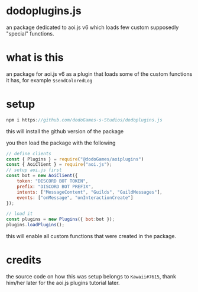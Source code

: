 # dodoplugins.js
an package dedicated to aoi.js v6 which loads few custom supposedly "special" functions.

# what is this
an package for aoi.js v6 as a plugin that loads some of the custom functions it has, for example `$sendColoredLog`

# setup
```js
npm i https://github.com/dodoGames-s-Studios/dodoplugins.js
```
this will install the github version of the package

you then load the package with the following
```js
// define clients
const { Plugins } = require("@dodoGames/aoiplugins")
const { AoiClient } = require("aoi.js");
// setup aoi.js first
const bot = new AoiClient({
    token: "DISCORD BOT TOKEN",
    prefix: "DISCORD BOT PREFIX",
    intents: ["MessageContent", "Guilds", "GuildMessages"],
    events: ["onMessage", "onInteractionCreate"]
});

// load it
const plugins = new Plugins({ bot:bot }); 
plugins.loadPlugins(); 
```
this will enable all custom functions that were created in the package.

# credits
the source code on how this was setup belongs to `Kawaii#7615`, thank him/her later for the aoi.js plugins tutorial later.
